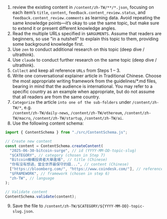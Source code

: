 1. review the existing content in `/content/zh-TW/**/*.json`, focusing on each item’s `title`, `content`, `feedback.content_review.status`, and `feedback.content_review.comments` as learning data. Avoid repeating the same knowledge points—it’s okay to use the same topic, but make sure to extend it or present different knowledge angles.
2. Read the multiple URLs specified in `$ARGUMENTS`. Assume that readers are beginners, so use "in a nutshell" to explain this topic to them, providing some background knowledge first.
3. Use `zen` to conduct additional research on this topic (deep dive / ultrathink).
4. Use `claude` to conduct further research on the same topic (deep dive / ultrathink).
5. `Collect` and keep all reference `URLs` from Steps 1 – 3.
6. Write one conversational explainer article in Traditional Chinese. Choose the most appropriate writing framework from the guidelines/\*.md files, bearing in mind that the audience is international. You may refer to a specific country as an example when appropriate, but do not assume that all readers are from the same country.
7. `Categorize` the article `into one of the sub-folders` under `/content/zh-TW/*`, e.g.  
   `/content/zh-TW/daily-news`, `/content/zh-TW/ethereum`, `/content/zh-TW/macro`, `/content/zh-TW/startup`, `/content/zh-TW/ai`.
8. Use the following content schema:

```javascript
import { ContentSchema } from "./src/ContentSchema.js";

// Create new content
const content = ContentSchema.createContent(
  "2025-06-30-bitcoin-surge", // id (YYYY-MM-DD-topic-slug)
  "$CATEGORY", // category (chosen in Step 7)
  "Bitcoin機構投資者大舉進場", // title (Chinese)
  "你有沒有想過，當全世界最保守的錢...", // content (Chinese)
  ["https://bloomberg.com/", "https://www.coindesk.com/"], // references,
  "$FRAMEWORK", // framework (chosen in step 6)
  "zh-TW", // language
);

// Validate content
ContentSchema.validate(content);
```

9. Save the file to `/content/zh-TW/$CATEGORY/${YYYY-MM-DD}-topic-slug.json`.
